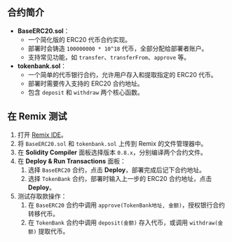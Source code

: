 ## 合约简介

- **BaseERC20.sol**：
  - 一个简化版的 ERC20 代币合约实现。
  - 部署时会铸造 `100000000 * 10^18` 代币，全部分配给部署者账户。
  - 支持常见功能，如 `transfer`、`transferFrom`、`approve` 等。
- **tokenbank.sol**：
  - 一个简单的代币银行合约，允许用户存入和提取指定的 ERC20 代币。
  - 部署时需要传入支持的 ERC20 合约地址。
  - 包含 `deposit` 和 `withdraw` 两个核心函数。

## 在 Remix 测试

1. 打开 [Remix IDE](https://remix.ethereum.org)。
2. 将 `BaseERC20.sol` 和 `tokenbank.sol` 上传到 Remix 的文件管理器中。
3. 在 **Solidity Compiler** 面板选择版本 `0.8.x`，分别编译两个合约文件。
4. 在 **Deploy & Run Transactions** 面板：
   1. 选择 `BaseERC20` 合约，点击 **Deploy**，部署完成后记下合约地址。
   2. 选择 `TokenBank` 合约，部署时输入上一步的 ERC20 合约地址，点击 **Deploy**。
5. 测试存取款操作：
   1. 在 `BaseERC20` 合约中调用 `approve(TokenBank地址, 金额)`，授权银行合约转移代币。
   2. 在 `TokenBank` 合约中调用 `deposit(金额)` 存入代币，或调用 `withdraw(金额)` 提取代币。
